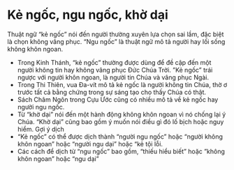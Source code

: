# Kẻ ngốc, ngu ngốc, khờ dại

Thuật ngữ “kẻ ngốc” nói đến người thường xuyên lựa chọn sai lầm, đặc biệt là chọn không vâng phục.  “Ngu ngốc” là thuật ngữ mô tả người hay lối sống không khôn ngoan.
- Trong Kinh Thánh, “kẻ ngốc” thường được dùng để đề cập đến một người không tin hay không vâng phục Đức Chúa Trời. ”Kẻ ngốc” trái ngược với người khôn ngoan, là người tin Chúa và vâng phục Ngài.
- Trong Thi Thiên, vua Đa-vít mô tả kẻ ngốc là người không tin Chúa, thờ ơ trước tất cả bằng chứng trong sự sáng tạo cho thấy Chúa có thật.
- Sách Châm Ngôn trong Cựu Ước cũng có nhiều mô tả về kẻ ngốc hay người ngu ngốc.
- Từ “khờ dại” nói đến một hành động không khôn ngoan vì nó chống lại ý Chúa.  “Khờ dại” cũng bao gồm ý muốn nói điều gì đó lố bịch hoặc nguy hiểm.
Gợi ý dịch
- “Kẻ ngốc” có thể được dịch thành “người ngu ngốc” hoặc “người không khôn ngoan” hoặc “người ngu dại” hoặc “kẻ tội lỗi.
- Các cách để dịch từ “ngu ngốc” bao gồm, “thiếu hiểu biết” hoặc ”không khôn ngoan” hoặc “ngu dại”

